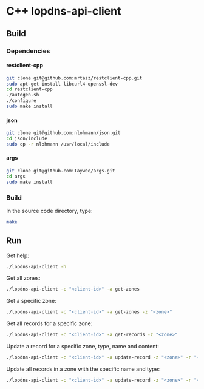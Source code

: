 # C++ lopdns-api-client

## Build

### Dependencies

#### restclient-cpp

```bash
git clone git@github.com:mrtazz/restclient-cpp.git
sudo apt-get install libcurl4-openssl-dev
cd restclient-cpp
./autogen.sh
./configure 
sudo make install
```

#### json

```bash
git clone git@github.com:nlohmann/json.git 
cd json/include
sudo cp -r nlohmann /usr/local/include
```

#### args

```bash
git clone git@github.com:Taywee/args.git
cd args
sudo make install
```

### Build

In the source code directory, type:

```bash
make
```

## Run

Get help:

```bash
./lopdns-api-client -h
```

Get all zones:

```bash
./lopdns-api-client -c "<client-id>" -a get-zones
```

Get a specific zone:

```bash
./lopdns-api-client -c "<client-id>" -a get-zones -z "<zone>"
```

Get all records for a specific zone:

```bash
./lopdns-api-client -c "<client-id>" -a get-records -z "<zone>"
```

Update a record for a specific zone, type, name and content:

```bash
./lopdns-api-client -c "<client-id>" -a update-record -z "<zone>" -r "<record type>" -n "<record name>" -u "<current contents>" -w "<new contents>"
```

Update all records in a zone with the specific name and type:
```bash
./lopdns-api-client -c "<client-id>" -a update-record -z "<zone>" -r "<record type>" -n "<record name>" -w "<new contents>" --all-records
```
